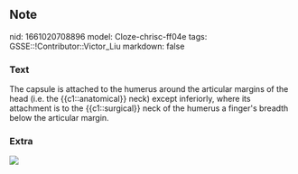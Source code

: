 ## Note
nid: 1661020708896
model: Cloze-chrisc-ff04e
tags: GSSE::!Contributor::Victor_Liu
markdown: false

### Text
The capsule is attached to the humerus around the articular margins of the head (i.e. the {{c1::anatomical}} neck) except inferiorly, where its attachment is to the {{c1::surgical}} neck of the humerus a finger's breadth below the articular margin.

### Extra
<img src="paste-7369f731983796432de97c6598a3fd3df805575f.jpg">
